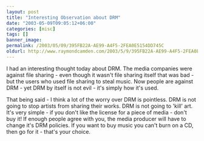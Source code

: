 ```yaml
---
layout: post
title: "Interesting Observation about DRM"
date: "2003-05-09T09:05:12+06:00"
categories: [misc]
tags: []
banner_image: 
permalink: /2003/05/09/395FB22A-AE99-A4F5-2FEA0E5154DD745C
oldurl: http://www.raymondcamden.com/2003/5/9/395FB22A-AE99-A4F5-2FEA0E5154DD745C
---
```


I had an interesting thought today about DRM. The media companies were against file sharing - even though it wasn't file sharing itself that was bad - but the users who used file sharing to steal music. Now people are against DRM - yet DRM by itself is not evil - it's simply how it's used.

That being said - I think a lot of the worry over DRM is pointless. DRM is not going to stop artists from sharing their works. DRM is not going to 'kill' art. It's very simple - if you don't like the license for a piece of media - don't buy it! If enough people agree with you, the media producer will have to change it's DRM policies. If you want to buy music you can't burn on a CD, then go for it - that's your choice.